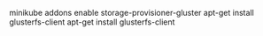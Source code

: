 minikube addons enable storage-provisioner-gluster
apt-get install glusterfs-client
apt-get install glusterfs-client